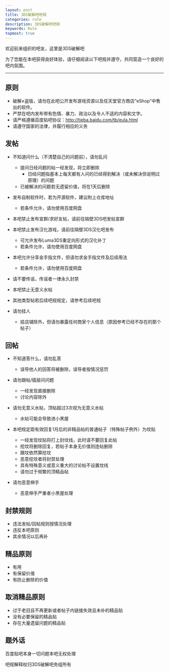 ```yaml
---
layout: post
title: 3DS破解吧吧规
categories: rule
description: 3DS破解吧吧规
keywords: Rule
topmost: true
---
```


欢迎前来组织的吧友，这里是3DS破解吧

为了您能在本吧获得良好体验，请仔细阅读以下吧规并遵守，共同营造一个良好的吧内氛围。

---

## 原则

- 破解≠盗版，请勿在此吧公开发布游戏资源以及任天堂官方商店“eShop”中售出的软件。
- 严禁在吧内发布带有色情、暴力、政治以及令人不适的内容和文字。
- 请严格遵循百度贴吧协议：http://tieba.baidu.com/tb/eula.html
- 请遵守国家的法律，并履行相应的义务

## 发帖

- 不知道问什么（不清楚自己的问题前），请勿乱问
  - 提问日经问题的帖一经发现，将立即删除
    - 日经问题指基本上每天都有人问的已经得到解决（或未解决但说明过原理）的问题
  - 已被解决的问题若无遗留价值，将在1天后删除

- 发布自制软件时，若为开源软件，建议附上仓库地址
  - 若条件允许，请勿使用百度网盘
 
- 本吧禁止发布宣群/求好友帖，请前往隔壁3DS吧发帖宣群
- 本吧禁止发布汉化游戏，请前往隔壁3DS汉化吧发布
  - 可允许发布Luma3DS重定向形式的汉化补丁
  - 若条件允许，请勿使用百度网盘

- 本吧允许分享金手指文件，但请勿求金手指文件及后续用法
  - 若条件允许，请勿使用百度网盘

- 请不要传谣，传谣者一律永久封禁
- 本吧禁止无意义水帖
- 其他类型帖若后续吧规规定，请参考后续吧规
- 请勿挂人
  - 挂店铺除外，但请勿暴露任何商家个人信息（原因参考已经不存在的那个帖子）

## 回帖

- 不知道答什么，请勿乱答
  - 误导他人的回答将被删除，误导者按情况惩罚

- 请勿跟帖/插层问问题
  - 一经发现直接删除
  - 讨论内容除外

- 请勿无意义水帖，顶帖超过3次视为无意义水帖
  - 水帖可能会导致进小黑屋

- 本吧规定距有效回复1月后的非精品帖的普通帖子（特殊帖子例外）为坟贴
  - 一经发现坟贴将打上封坟线，此时请不要回复此帖
  - 挖坟将删除回复，若帖子本身无价值则连帖删除
  - 跟坟依然算挖坟
  - 恶意挖坟者将封禁处理
  - 具有特殊意义或意义重大的讨论帖不设置坟线
  - 请勿过于频繁的顶精品帖

- 请勿恶意伸手
  - 恶意伸手严重者小黑屋处理

## 封禁规则

- 违法发帖/回帖规则按情况处理
- 违反本吧原则
- 其余情况以后再补

## 精品原则

- 有用
- 有保留价值
- 有防止删除的价值

## 取消精品原则

- 过于老旧且不再更新或者帖子内链接失效且未补的精品贴
- 没有必要保留的精品贴
- 存在大量遗留问题的精品贴

## 题外话

百度贴吧本身一切问题本吧无权处理

吧规解释权归3DS破解吧务组所有

